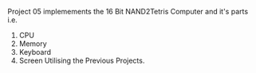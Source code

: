 Project 05 implemements the 16 Bit NAND2Tetris Computer and it's parts i.e.
1. CPU
2. Memory
3. Keyboard
4. Screen
Utilising the Previous Projects. 
